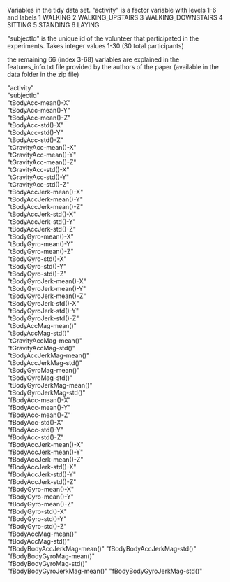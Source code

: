 Variables in the tidy data set. 
"activity" is a factor variable with levels 1-6 and labels 
1 WALKING
2 WALKING_UPSTAIRS
3 WALKING_DOWNSTAIRS
4 SITTING
5 STANDING
6 LAYING

"subjectId" is the unique id of the volunteer that participated in the experiments. Takes integer values 1-30 (30 total participants)

the remaining 66 (index 3-68) variables are explained in the features_info.txt file provided by the authors of the paper (available in the data folder in the zip file)

"activity"                    
"subjectId"                   
"tBodyAcc-mean()-X"          
"tBodyAcc-mean()-Y"           
"tBodyAcc-mean()-Z"           
"tBodyAcc-std()-X"           
"tBodyAcc-std()-Y"            
"tBodyAcc-std()-Z"            
"tGravityAcc-mean()-X"       
"tGravityAcc-mean()-Y"        
"tGravityAcc-mean()-Z"        
"tGravityAcc-std()-X"        
"tGravityAcc-std()-Y"         
"tGravityAcc-std()-Z"         
"tBodyAccJerk-mean()-X"      
"tBodyAccJerk-mean()-Y"       
"tBodyAccJerk-mean()-Z"       
"tBodyAccJerk-std()-X"       
"tBodyAccJerk-std()-Y"        
"tBodyAccJerk-std()-Z"        
"tBodyGyro-mean()-X"         
"tBodyGyro-mean()-Y"          
"tBodyGyro-mean()-Z"          
"tBodyGyro-std()-X"          
"tBodyGyro-std()-Y"           
"tBodyGyro-std()-Z"           
"tBodyGyroJerk-mean()-X"     
"tBodyGyroJerk-mean()-Y"      
"tBodyGyroJerk-mean()-Z"      
"tBodyGyroJerk-std()-X"      
"tBodyGyroJerk-std()-Y"       
"tBodyGyroJerk-std()-Z"       
"tBodyAccMag-mean()"         
"tBodyAccMag-std()"           
"tGravityAccMag-mean()"       
"tGravityAccMag-std()"       
"tBodyAccJerkMag-mean()"      
"tBodyAccJerkMag-std()"       
"tBodyGyroMag-mean()"        
"tBodyGyroMag-std()"          
"tBodyGyroJerkMag-mean()"     
"tBodyGyroJerkMag-std()"     
"fBodyAcc-mean()-X"           
"fBodyAcc-mean()-Y"           
"fBodyAcc-mean()-Z"          
"fBodyAcc-std()-X"            
"fBodyAcc-std()-Y"            
"fBodyAcc-std()-Z"           
"fBodyAccJerk-mean()-X"       
"fBodyAccJerk-mean()-Y"       
"fBodyAccJerk-mean()-Z"      
"fBodyAccJerk-std()-X"        
"fBodyAccJerk-std()-Y"        
"fBodyAccJerk-std()-Z"       
"fBodyGyro-mean()-X"          
"fBodyGyro-mean()-Y"          
"fBodyGyro-mean()-Z"         
"fBodyGyro-std()-X"           
"fBodyGyro-std()-Y"           
"fBodyGyro-std()-Z"          
"fBodyAccMag-mean()"          
"fBodyAccMag-std()"           
"fBodyBodyAccJerkMag-mean()" 
"fBodyBodyAccJerkMag-std()"   
"fBodyBodyGyroMag-mean()"     
"fBodyBodyGyroMag-std()"     
"fBodyBodyGyroJerkMag-mean()" 
"fBodyBodyGyroJerkMag-std()" 
